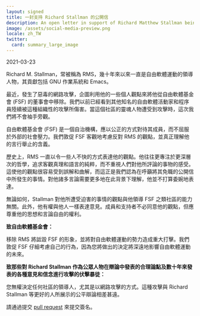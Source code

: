 ```yaml
---
layout: signed
title: 一封支持 Richard Stallman 的公開信
description: An open letter in support of Richard Matthew Stallman being reinstated by the Free Software Foundation
image: /assets/social-media-preview.png
locale: zh_TW
twitter:
  card: summary_large_image
---
```


2021-03-23

Richard M. Stallman，常被稱為 RMS，幾十年來以來一直是自由軟體運動的領導人物，其貢獻包括 GNU 作業系統和 Emacs。

最近，發生了惡毒的網路攻擊，企圖利用他的一些個人觀點來將他從自由軟體基金會 (FSF) 的董事會中移除。我們以前已經看到其他知名的自由軟體活動家和程序員陸續被這種組織性的攻擊所傷害。當這個社區的靈魂人物遭受到攻擊時，這次我們將不會袖手旁觀。

自由軟體基金會 (FSF) 是一個自治機構，應以公正的方式對待其成員，而不屈服於外部的社會壓力。我們敦促 FSF 客觀地考慮反對 RMS 的觀點，並真正理解他的言行舉止的含義。

歷史上，RMS 一直以令一些人不快的方式表達他的觀點。他往往更專注於更深層次的哲學，追求客觀真理和語言的純粹，而不重視人們對他所評論的事物的感受。這使他的觀點很容易受到誤解和曲解，而這正是我們認為在呼籲將其免職的公開信中所發生的事情。對他諸多言論需要更多地在此背景下理解，他並不打算委婉地表達。

無論如何，Stallman 對他所遭受迫害的事情的觀點與他領導 FSF 之類社區的能力無關。此外，他有權與他人一樣表達意見。成員和支持者不必同意他的觀點，但應尊重他的思想和言論自由的權利。

**致自由軟體基金會：**

移除 RMS 將詆毀 FSF 的形象，並將對自由軟體運動的勢力造成重大打擊。我們敦促 FSF 仔細考慮自己的行為，因為您將做出的決定將深遠地影響自由軟體運動的未來。

**致那些對 Richard Stallman 作為公眾人物在辯論中發表的合理論點及數十年來發表的各種意見和信念進行攻擊的伏擊暴徒：**

您無權決定任何社區的領導人，尤其是以網路攻擊的方式。這種攻擊與 Richard Stallman 等更好的人所展示的公平辯論相差甚遠。

請通過提交 [pull request](https://github.com/rms-support-letter/rms-support-letter.github.io/pulls) 來提交簽名。
